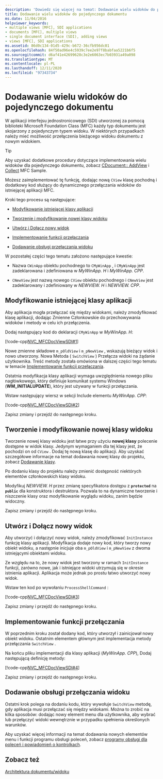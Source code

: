 ```yaml
---
description: 'Dowiedz się więcej na temat: Dodawanie wielu widoków do pojedynczego dokumentu'
title: Dodawanie wielu widoków do pojedynczego dokumentu
ms.date: 11/04/2016
helpviewer_keywords:
- multiple views [MFC], SDI applications
- documents [MFC], multiple views
- single document interface (SDI), adding views
- views [MFC], SDI applications
ms.assetid: 86d0c134-01d5-429c-b672-36cfb956dc01
ms.openlocfilehash: 84f50ad96e4c5939c7ee2e97f8babfaa5221b6f5
ms.sourcegitcommit: d6af41e42699628c3e2e6063ec7b03931a49a098
ms.translationtype: MT
ms.contentlocale: pl-PL
ms.lasthandoff: 12/11/2020
ms.locfileid: "97343734"
---
```

# <a name="adding-multiple-views-to-a-single-document"></a>Dodawanie wielu widoków do pojedynczego dokumentu

W aplikacji interfejsu jednostronicowego (SDI) utworzonej za pomocą biblioteki Microsoft Foundation Class (MFC) każdy typ dokumentu jest skojarzony z pojedynczym typem widoku. W niektórych przypadkach należy mieć możliwość przełączenia bieżącego widoku dokumentu z nowym widokiem.

> [!TIP]
> Aby uzyskać dodatkowe procedury dotyczące implementowania wielu widoków dla pojedynczego dokumentu, zobacz [CDocument:: AddView](reference/cdocument-class.md#addview) i [Collect](../overview/visual-cpp-samples.md) MFC Sample.

Możesz zaimplementować tę funkcję, dodając nową `CView` klasę pochodną i dodatkowy kod służący do dynamicznego przełączania widoków do istniejącej aplikacji MFC.

Kroki tego procesu są następujące:

- [Modyfikowanie istniejącej klasy aplikacji](#vcconmodifyexistingapplicationa1)

- [Tworzenie i modyfikowanie nowej klasy widoku](#vcconnewviewclassa2)

- [Utwórz i Dołącz nowy widok](#vcconattachnewviewa3)

- [Implementowanie funkcji przełączania](#vcconswitchingfunctiona4)

- [Dodawanie obsługi przełączania widoku](#vcconswitchingtheviewa5)

W pozostałej części tego tematu założono następujące kwestie:

- Nazwa `CWinApp` obiektu pochodnego to `CMyWinApp` , i `CMyWinApp` jest zadeklarowana i zdefiniowana w *MyWinApp. H* i *MyWinApp. CPP*.

- `CNewView` jest nazwą nowego `CView` obiektu pochodnego i `CNewView` jest zadeklarowany i zdefiniowany w *NEWVIEW. H* i *NEWVIEW. CPP*.

## <a name="modify-the-existing-application-class"></a><a name="vcconmodifyexistingapplicationa1"></a> Modyfikowanie istniejącej klasy aplikacji

Aby aplikacja mogła przełączać się między widokami, należy zmodyfikować klasę aplikacji, dodając Zmienne Członkowskie do przechowywania widoków i metody w celu ich przełączenia.

Dodaj następujący kod do deklaracji `CMyWinApp` w *MyWinApp. H*:

[!code-cpp[NVC_MFCDocViewSDI#1](codesnippet/cpp/adding-multiple-views-to-a-single-document_1.h)]

Nowe zmienne składowe `m_pOldView` i `m_pNewView` , wskazują bieżący widok i nowo utworzony. Nowa Metoda ( `SwitchView` ) Przełącza widoki na żądanie użytkownika. Treść metody została omówiona w dalszej części tego tematu w temacie [Implementowanie funkcji przełączania](#vcconswitchingfunctiona4).

Ostatnia modyfikacja klasy aplikacji wymaga uwzględnienia nowego pliku nagłówkowego, który definiuje komunikat systemu Windows (**WM_INITIALUPDATE**), który jest używany w funkcji przełączania.

Wstaw następujący wiersz w sekcji Include elementu *MyWinApp. CPP*:

[!code-cpp[NVC_MFCDocViewSDI#2](codesnippet/cpp/adding-multiple-views-to-a-single-document_2.cpp)]

Zapisz zmiany i przejdź do następnego kroku.

## <a name="create-and-modify-the-new-view-class"></a><a name="vcconnewviewclassa2"></a> Tworzenie i modyfikowanie nowej klasy widoku

Tworzenie nowej klasy widoku jest łatwe przy użyciu **nowej klasy** polecenie dostępne w widok klasy. Jedynym wymaganiem dla tej klasy jest, że pochodzi on od `CView` . Dodaj tę nową klasę do aplikacji. Aby uzyskać szczegółowe informacje na temat dodawania nowej klasy do projektu, zobacz [Dodawanie klasy](../ide/adding-a-class-visual-cpp.md).

Po dodaniu klasy do projektu należy zmienić dostępność niektórych elementów członkowskich klasy widoku.

Modyfikuj *NEWVIEW. H* przez zmianę specyfikatora dostępu z **`protected`** na **`public`** dla konstruktora i destruktora. Pozwala to na dynamiczne tworzenie i niszczenie klasy oraz modyfikowanie wyglądu widoku, zanim będzie widoczny.

Zapisz zmiany i przejdź do następnego kroku.

## <a name="create-and-attach-the-new-view"></a><a name="vcconattachnewviewa3"></a> Utwórz i Dołącz nowy widok

Aby utworzyć i dołączyć nowy widok, należy zmodyfikować `InitInstance` funkcję klasy aplikacji. Modyfikacja dodaje nowy kod, który tworzy nowy obiekt widoku, a następnie inicjuje oba `m_pOldView` i `m_pNewView` z dwoma istniejącymi obiektami widoku.

Ze względu na to, że nowy widok jest tworzony w ramach `InitInstance` funkcji, zarówno nowe, jak i istniejące widoki utrzymują się w okresie istnienia aplikacji. Aplikacja może jednak po prostu łatwo utworzyć nowy widok.

Wstaw ten kod po wywołaniu `ProcessShellCommand` :

[!code-cpp[NVC_MFCDocViewSDI#3](codesnippet/cpp/adding-multiple-views-to-a-single-document_3.cpp)]

Zapisz zmiany i przejdź do następnego kroku.

## <a name="implement-the-switching-function"></a><a name="vcconswitchingfunctiona4"></a> Implementowanie funkcji przełączania

W poprzednim kroku został dodany kod, który utworzył i zainicjował nowy obiekt widoku. Ostatnim elementem głównym jest implementacja metody przełączania `SwitchView` .

Na końcu pliku implementacji dla klasy aplikacji (*MyWinApp. CPP*), Dodaj następującą definicję metody:

[!code-cpp[NVC_MFCDocViewSDI#4](codesnippet/cpp/adding-multiple-views-to-a-single-document_4.cpp)]

Zapisz zmiany i przejdź do następnego kroku.

## <a name="add-support-for-switching-the-view"></a><a name="vcconswitchingtheviewa5"></a> Dodawanie obsługi przełączania widoku

Ostatni krok polega na dodaniu kodu, który wywołuje `SwitchView` metodę, gdy aplikacja musi przełączać się między widokami. Można to zrobić na kilka sposobów: dodając nowy element menu dla użytkownika, aby wybrać lub przełączyć widoki wewnętrznie w przypadku spełnienia określonych warunków.

Aby uzyskać więcej informacji na temat dodawania nowych elementów menu i funkcji programu obsługi poleceń, zobacz [programy obsługi dla poleceń i powiadomień o kontrolkach](handlers-for-commands-and-control-notifications.md).

## <a name="see-also"></a>Zobacz też

[Architektura dokumentu/widoku](document-view-architecture.md)

